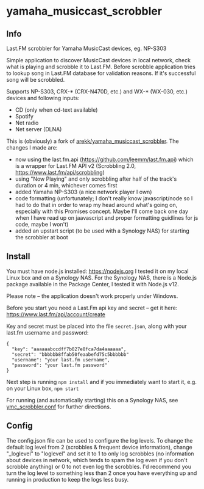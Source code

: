 # yamaha_musiccast_scrobbler

## Info
Last.FM scrobbler for Yamaha MusicCast devices, eg. NP-S303

Simple application to discover MusicCast devices in local network, check what is playing and scrobble it
to Last.FM. Before scrobble application tries to lookup song in Last.FM database for validation 
reasons. If it's successful song will be scrobbled.

Supports NP-S303, CRX-* (CRX-N470D, etc.) and WX-* (WX-030, etc.) devices and following inputs:

- CD (only when cd-text available)
- Spotify
- Net radio
- Net server (DLNA)

This is (obviously) a fork of [arekk/yamaha_musiccast_scrobbler](https://github.com/arekk/yamaha_musiccast_scrobbler). The changes I made are:

- now using the last.fm.api (https://github.com/leemm/last.fm.api) which is a wrapper for Last.FM API v2 (Scrobbling 2.0, https://www.last.fm/api/scrobbling)
- using "Now Playing" and only scrobbling after half of the track's duration or 4 min, whichever comes first
- added Yamaha NP-S303 (a nice network player I own)
- code formatting (unfortunately; I don't really know javascript/node so I had to do that in order to wrap my head around what's going on, especially with this Promises concept. Maybe I'll come back one day when I have read up on jaavascript and proper formatting guidlines for js code, maybe I won't)
- added an upstart script (to be used with a Synology NAS) for starting the scrobbler at boot

## Install
You must have node.js installed: https://nodejs.org 
I tested it on my local Linux box and on a Synology NAS.
For the Synology NAS, there is a Node.js package available in the Package Center, I tested it with Node.js v12.

Please note – the application doesn't work properly under Windows.

Before you start you need a Last.Fm api key and secret – get it here: https://www.last.fm/api/account/create

Key and secret must be placed into the file ``secret.json``, along with your last.fm username and password:

````
{
  "key": "aaaaaabccdff7b027e8fca7da4aaaaaa",
  "secret": "bbbbbb8ffab50feaabefd75c5bbbbbb"
  "username": "your last.fm username",
  "password": "your last.fm password"
}
````

Next step is running ``npm install`` and if you immediately want to start it, e.g. on your Linux box, ``npm start``

For running (and automatically starting) this on a Synology NAS, see [ymc_scrobbler.conf](https://github.com/lineinthesand/yamaha_musiccast_scrobbler/blob/master/ymc_scrobbler.conf) for further directions.

## Config
The config.json file can be used to configure the log levels. To change the default log level from 2 (scrobbles & frequent device information), change "_loglevel" to "loglevel" and set it to 1 to only log scrobbles (no information about devices in network, which tends to spam the log even if you don't scrobble anything) or 0 to not even log the scrobbles.
I'd recommend you turn the log level to something less than 2 once you have everything up and running in production to keep the logs less busy.
